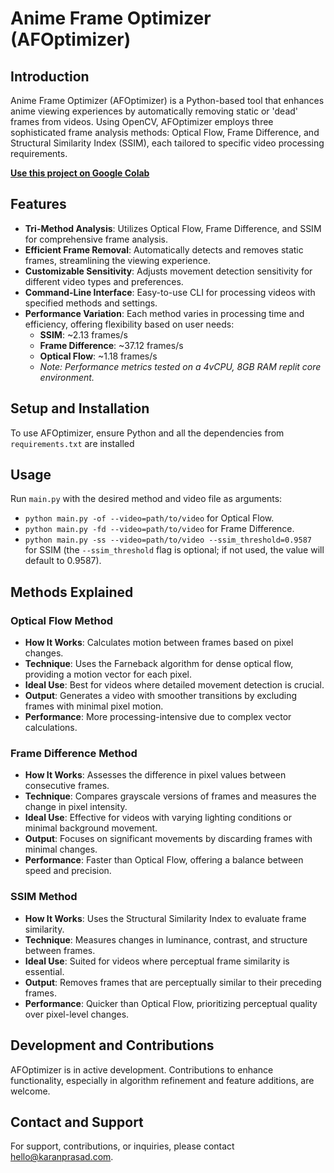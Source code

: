 # Anime Frame Optimizer (AFOptimizer)

## Introduction
Anime Frame Optimizer (AFOptimizer) is a Python-based tool that enhances anime viewing experiences by automatically removing static or 'dead' frames from videos. Using OpenCV, AFOptimizer employs three sophisticated frame analysis methods: Optical Flow, Frame Difference, and Structural Similarity Index (SSIM), each tailored to specific video processing requirements.

**[Use this project on Google Colab](https://colab.research.google.com/drive/1zKq1j4RgXeV83lBpi31CsEzjnDXb4qum?usp=sharing)**


## Features
- **Tri-Method Analysis**: Utilizes Optical Flow, Frame Difference, and SSIM for comprehensive frame analysis.
- **Efficient Frame Removal**: Automatically detects and removes static frames, streamlining the viewing experience.
- **Customizable Sensitivity**: Adjusts movement detection sensitivity for different video types and preferences.
- **Command-Line Interface**: Easy-to-use CLI for processing videos with specified methods and settings.
- **Performance Variation**: Each method varies in processing time and efficiency, offering flexibility based on user needs:
  - **SSIM**: ~2.13 frames/s
  - **Frame Difference**: ~37.12 frames/s
  - **Optical Flow**: ~1.18 frames/s
  - _Note: Performance metrics tested on a 4vCPU, 8GB RAM replit core environment._

## Setup and Installation
To use AFOptimizer, ensure Python and all the dependencies from `requirements.txt` are installed

## Usage
Run `main.py` with the desired method and video file as arguments:
- `python main.py -of --video=path/to/video` for Optical Flow.
- `python main.py -fd --video=path/to/video` for Frame Difference.
- `python main.py -ss --video=path/to/video --ssim_threshold=0.9587` for SSIM (the `--ssim_threshold` flag is optional; if not used, the value will default to 0.9587).

## Methods Explained
### Optical Flow Method
- **How It Works**: Calculates motion between frames based on pixel changes.
- **Technique**: Uses the Farneback algorithm for dense optical flow, providing a motion vector for each pixel.
- **Ideal Use**: Best for videos where detailed movement detection is crucial.
- **Output**: Generates a video with smoother transitions by excluding frames with minimal pixel motion.
- **Performance**: More processing-intensive due to complex vector calculations.

### Frame Difference Method
- **How It Works**: Assesses the difference in pixel values between consecutive frames.
- **Technique**: Compares grayscale versions of frames and measures the change in pixel intensity.
- **Ideal Use**: Effective for videos with varying lighting conditions or minimal background movement.
- **Output**: Focuses on significant movements by discarding frames with minimal changes.
- **Performance**: Faster than Optical Flow, offering a balance between speed and precision.

### SSIM Method
- **How It Works**: Uses the Structural Similarity Index to evaluate frame similarity.
- **Technique**: Measures changes in luminance, contrast, and structure between frames.
- **Ideal Use**: Suited for videos where perceptual frame similarity is essential.
- **Output**: Removes frames that are perceptually similar to their preceding frames.
- **Performance**: Quicker than Optical Flow, prioritizing perceptual quality over pixel-level changes.

## Development and Contributions
AFOptimizer is in active development. Contributions to enhance functionality, especially in algorithm refinement and feature additions, are welcome.

## Contact and Support
For support, contributions, or inquiries, please contact hello@karanprasad.com.
